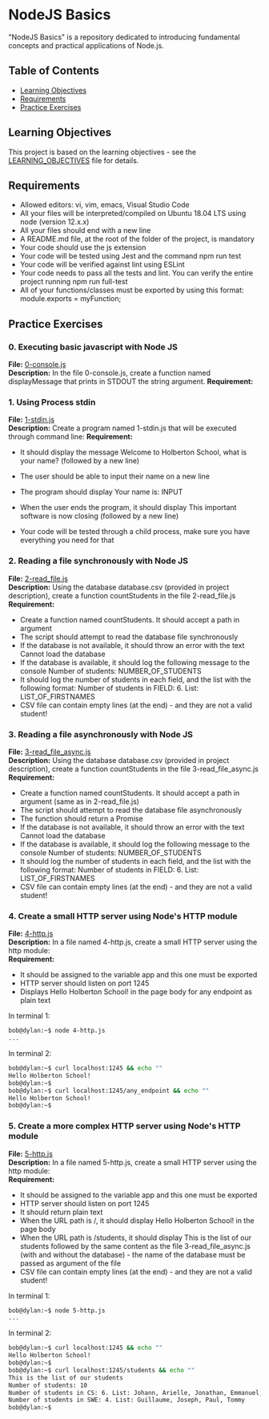 # NodeJS Basics
"NodeJS Basics" is a repository dedicated to introducing fundamental concepts and practical applications of Node.js.

## Table of Contents

- [Learning Objectives](#learning-objectives)
- [Requirements](#requirements)
- [Practice Exercises](#practice-exercises)

## Learning Objectives

This project is based on the learning objectives - see the [LEARNING_OBJECTIVES](https://github.com/Goaty-yagi/holbertonschool-javascript-coding/blob/main/Node_JS_basic/LEARNING_OBJECTIVES.md) file for details.

## Requirements

- Allowed editors: vi, vim, emacs, Visual Studio Code
- All your files will be interpreted/compiled on Ubuntu 18.04 LTS using node (version 12.x.x)
- All your files should end with a new line
- A README.md file, at the root of the folder of the project, is mandatory
- Your code should use the js extension
- Your code will be tested using Jest and the command npm run test
- Your code will be verified against lint using ESLint
- Your code needs to pass all the tests and lint. You can verify the entire project running npm run full-test
- All of your functions/classes must be exported by using this format: module.exports = myFunction;


## Practice Exercises

### 0. Executing basic javascript with Node JS

**File:** [0-console.js](https://github.com/Goaty-yagi/holbertonschool-javascript-coding/blob/main/Node_JS_basic/0-console.js)<br>
**Description:** In the file 0-console.js, create a function named displayMessage that prints in STDOUT the string argument.
**Requirement:** <br>


### 1. Using Process stdin

**File:** [1-stdin.js](https://github.com/Goaty-yagi/holbertonschool-javascript-coding/blob/main/Node_JS_basic/1-stdin.js)<br>
**Description:** Create a program named 1-stdin.js that will be executed through command line:
**Requirement:** <br>

- It should display the message Welcome to Holberton School, what is your name? (followed by a new line)
- The user should be able to input their name on a new line
- The program should display Your name is: INPUT
- When the user ends the program, it should display This important software is now closing (followed by a new line)

- Your code will be tested through a child process, make sure you have everything you need for that


### 2. Reading a file synchronously with Node JS

**File:** [2-read_file.js](https://github.com/Goaty-yagi/holbertonschool-javascript-coding/blob/main/Node_JS_basic/2-read_file.js)<br>
**Description:** Using the database database.csv (provided in project description), create a function countStudents in the file 2-read_file.js
**Requirement:** <br>

- Create a function named countStudents. It should accept a path in argument
- The script should attempt to read the database file synchronously
- If the database is not available, it should throw an error with the text Cannot load the database
- If the database is available, it should log the following message to the console Number of students: NUMBER_OF_STUDENTS
- It should log the number of students in each field, and the list with the following format: Number of students in FIELD: 6. List: LIST_OF_FIRSTNAMES
- CSV file can contain empty lines (at the end) - and they are not a valid student!


### 3. Reading a file asynchronously with Node JS

**File:** [3-read_file_async.js](https://github.com/Goaty-yagi/holbertonschool-javascript-coding/blob/main/Node_JS_basic/3-read_file_async.js)<br>
**Description:** Using the database database.csv (provided in project description), create a function countStudents in the file 3-read_file_async.js<br>
**Requirement:** <br>

- Create a function named countStudents. It should accept a path in argument (same as in 2-read_file.js)
- The script should attempt to read the database file asynchronously
- The function should return a Promise
- If the database is not available, it should throw an error with the text Cannot load the database
- If the database is available, it should log the following message to the console Number of students: NUMBER_OF_STUDENTS
- It should log the number of students in each field, and the list with the following format: Number of students in FIELD: 6. List: LIST_OF_FIRSTNAMES
- CSV file can contain empty lines (at the end) - and they are not a valid student!


### 4. Create a small HTTP server using Node's HTTP module

**File:** [4-http.js](https://github.com/Goaty-yagi/holbertonschool-javascript-coding/blob/main/Node_JS_basic/4-http.js)<br>
**Description:** In a file named 4-http.js, create a small HTTP server using the http module:<br>
**Requirement:** <br>
- It should be assigned to the variable app and this one must be exported
- HTTP server should listen on port 1245
- Displays Hello Holberton School! in the page body for any endpoint as plain text

In terminal 1:
```bash
bob@dylan:~$ node 4-http.js
...
```

In terminal 2:
```bash
bob@dylan:~$ curl localhost:1245 && echo ""
Hello Holberton School!
bob@dylan:~$ 
bob@dylan:~$ curl localhost:1245/any_endpoint && echo ""
Hello Holberton School!
bob@dylan:~$ 
```

### 5. Create a more complex HTTP server using Node's HTTP module

**File:** [5-http.js](https://github.com/Goaty-yagi/holbertonschool-javascript-coding/blob/main/Node_JS_basic/5-http.js)<br>
**Description:** In a file named 5-http.js, create a small HTTP server using the http module:<br>
**Requirement:** <br>
- It should be assigned to the variable app and this one must be exported
- HTTP server should listen on port 1245
- It should return plain text
- When the URL path is /, it should display Hello Holberton School! in the page body
- When the URL path is /students, it should display This is the list of our students followed by the same content as the file 3-read_file_async.js (with and without the database) - the name of the database must be passed as argument of the file
- CSV file can contain empty lines (at the end) - and they are not a valid student!

In terminal 1:
```bash
bob@dylan:~$ node 5-http.js
...
```

In terminal 2:
```bash
bob@dylan:~$ curl localhost:1245 && echo ""
Hello Holberton School!
bob@dylan:~$ 
bob@dylan:~$ curl localhost:1245/students && echo ""
This is the list of our students
Number of students: 10
Number of students in CS: 6. List: Johann, Arielle, Jonathan, Emmanuel, Guillaume, Katie
Number of students in SWE: 4. List: Guillaume, Joseph, Paul, Tommy
bob@dylan:~$ 
```